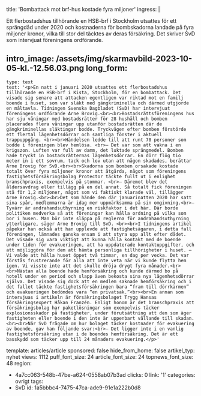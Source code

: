 title: 'Bombattack mot brf-hus kostade fyra miljoner'
ingress: |
  <p>Ett flerbostadshus tillhörande en HSB-brf i Stockholm utsattes för ett sprängdåd under 2020 och kostnaderna för bombskadorna landade på fyra miljoner kronor, vilka till stor del täcktes av deras försäkring. Det skriver SvD som intervjuat föreningens ordförande.
  </p>
  
intro_image: /assets/img/skarmavbild-2023-10-05-kl.-12.56.03.png
long_form:
  -
    type: text
    text: '<p>En natt i januari 2020 utsattes ett flerbostadshus tillhörande en HSB-brf i Kista, Stockholm, för en bombattack. Det visade sig senare att attacken egentligen var riktad mot en familj boende i huset, som var släkt med gängkriminella och därmed utgjorde en måltavla. Tidningen Svenska Dagbladet (SvD) har intervjuat föreningens ordförande Arne Brovig.<br><br>Bostadsrättsföreningens hus har sju våningar med bostadsrätter för 28 hushåll och bomben placerades flera våningar upp utanför bostadsrätten där de gängkriminellas släktingar bodde. Tryckvågen efter bomben förstörde ett flertal lägenhetsdörrar och samtliga fönster i aktuell trappuppgång. <br><br>Händelsen ledde till att runt 70 personer som bodde i föreningen blev hemlösa. <br>– Det var som att vakna i en krigszon. Luften var full av damm, det luktade sprängmedel. Bomben hade tryckt in bostadsrätternas lägenhetsdörrar. En dörr flög tio meter in i ett sovrum, tack och lov utan att någon skadades, berättar Arne Brovig för SvD.<br><br>Skadorna som bomben orsakade kostade totalt över fyra miljoner kronor att åtgärda, något som föreningens fastighetsförsäkringsbolag Protector täckte fullt ut i enlighet branschpraxis, exempelvis på stommar. <br>– Däremot blev det åldersavdrag eller tillägg på en del annat. Så totalt fick föreningen stå för 1,2 miljoner, något som vi faktiskt klarade väl, tillägger Arne Brovig.<br><br>Det som hände den där januarinatten 2020 har satt sina spår, medlemmarna är idag mer uppmärksamma på sin omgivning.<br>– Tyvärr är andrahandsuthyrning en riskfaktor i det här. Där borde politiken medverka så att föreningar kan hålla ordning på vilka som bor i husen. Man bör inte släppa på reglerna för andrahandsuthyrning ytterligare, säger Arne Brovig till SvD. <br><br>I tidningens artikel påpekar han också att han upplevde att fastighetsägaren, i detta fall föreningen, lämnades ganska ensam i att styra upp allt efter dådet. Det visade sig vara viktigt att kunna hålla kontakt med de boende under tiden för evakueringen, att ha uppdaterade kontaktuppgifter, och att möjliggöra för dem att hämta personliga tillhörigheter i huset. – Vi valde att hålla huset öppet två timmar, en dag per vecka. Det var förstås frustrerande för alla att inte veta när vi kunde flytta hem igen. Vi visste inte att det skulle dröja drygt fyra månader.<br><br>Nästan alla boende hade hemförsäkring och kunde därmed bo på hotell under en period och slapp även bekosta sina nya lägenhetsdörrar själva. Det visade sig dock att en medlem saknade hemförsäkring och i det fallet täckte fastighetsförsäkringen bara “fram till dörrkarmen” och evakueringen bedömdes vara “en privatsak.”<br><br>En annan som intervjuas i artikeln är försäkringsbolaget Trygg Hansas försäkringsexpert Håkan Franzén. Enligt honom är det branschpraxis att försäkringsbolag har paketlösningar som exempelvis täcker explosionsskador på fastigheter, under förutsättning att den som äger fastigheten eller boende i den inte är uppenbart vållande till skadan.<br><br>När SvD frågade om hur bolaget täcker kostnader för evakuering av boende, gav han följande svar:<br>– Det ligger inte i en vanlig fastighetsförsäkring utan i de boendes hemförsäkring. Det är ett basskydd som täcker upp till 24 månaders evakuering.</p>'
template: articles/article
sponsored: false
hide_from_home: false
artikel_typ: nyhet
views: 1112
puff_font_size: 24
article_font_size: 24
topnews_font_size: 48
region:
  - 4a7cc063-548b-47be-a624-0558ab07b3ad
clicks: 0
link: '1'
categories: ovrigt
tags:
  - SvD
id: 1a5bbbc4-7475-47ca-ade9-91e1a222b0d8
